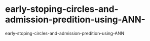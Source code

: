 # early-stoping-circles-and-admission-predition-using-ANN-
early-stoping-circles-and-admission-predition-using-ANN 
